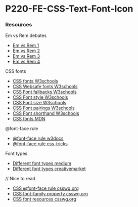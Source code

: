 # P220-FE-CSS-Text-Font-Icon

### Resources
Em vs Rem debates
* [Em vs Rem 1](https://j.eremy.net/confused-about-rem-and-em/)
* [Em vs Rem 2](https://www.digitalocean.com/community/tutorials/css-rem-vs-em-units)
* [Em vs Rem 3](https://webdesign.tutsplus.com/tutorials/comprehensive-guide-when-to-use-em-vs-rem--cms-23984)
* [Em vs Rem 4](https://zellwk.com/blog/rem-vs-em/)

CSS fonts
* [CSS fonts W3schools](https://www.w3schools.com/Css/css_font.asp)
* [CSS Websafe fonts W3schools](https://www.w3schools.com/Css/css_font_websafe.asp)
* [CSS Font fallbacks W3schools](https://www.w3schools.com/Css/css_font_fallbacks.asp)
* [CSS Font style W3schools](https://www.w3schools.com/Css/css_font_style.asp)
* [CSS Font size W3schools](https://www.w3schools.com/Css/css_font_size.asp)
* [CSS Font pairings W3schools](https://www.w3schools.com/Css/css_font_pairings.asp)
* [CSS Font shorthand W3schools](https://www.w3schools.com/Css/css_font_shorthand.asp)
* [CSS fonts MDN](https://developer.mozilla.org/en-US/docs/Web/CSS/CSS_Fonts)

@font-face rule
* [@font-face rule w3docs](https://www.w3docs.com/learn-css/font-face.html)
* [@font-face rule css-tricks](https://css-tricks.com/snippets/css/using-font-face/)

Font types
* [Different font types medium](https://medium.com/@aitareydesign/understanding-of-font-formats-ttf-otf-woff-eot-svg-e55e00a1ef2)
* [Different font types creativemarket](https://creativemarket.com/blog/the-missing-guide-to-font-formats)

// Nice to read
* [CSS @font-face rule csswg.org](https://drafts.csswg.org/css-fonts-3/#font-face-rule)
* [CSS font-family property csswg.org](https://drafts.csswg.org/css-fonts-3/#font-family-prop)
* [CSS font resources csswg.org](https://drafts.csswg.org/css-fonts-3/#font-resources)
